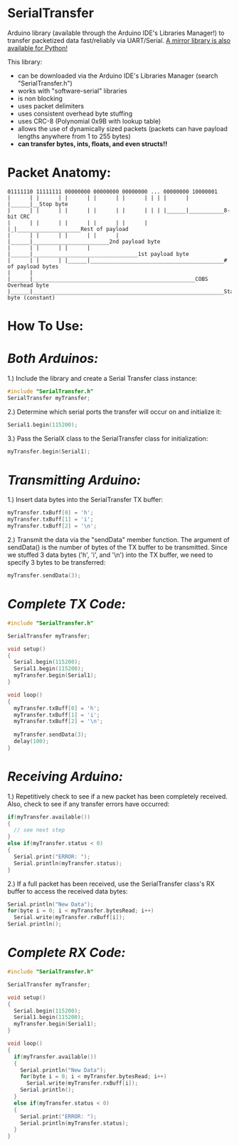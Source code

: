 # SerialTransfer
Arduino library (available through the Arduino IDE's Libraries Manager!) to transfer packetized data fast/reliably via UART/Serial. [A mirror library is also available for Python!](https://github.com/PowerBroker2/pySerialTransfer)

This library:
- can be downloaded via the Arduino IDE's Libraries Manager (search "SerialTransfer.h")
- works with "software-serial" libraries
- is non blocking
- uses packet delimiters
- uses consistent overhead byte stuffing
- uses CRC-8 (Polynomial 0x9B with lookup table)
- allows the use of dynamically sized packets (packets can have payload lengths anywhere from 1 to 255 bytes)
- **can transfer bytes, ints, floats, and even structs!!**

# Packet Anatomy:
```
01111110 11111111 00000000 00000000 00000000 ... 00000000 10000001
|      | |      | |      | |      | |      | | | |      | |______|__Stop byte
|      | |      | |      | |      | |      | | | |______|___________8-bit CRC
|      | |      | |      | |      | |      | |_|____________________Rest of payload
|      | |      | |      | |      | |______|________________________2nd payload byte
|      | |      | |      | |______|_________________________________1st payload byte
|      | |      | |______|__________________________________________# of payload bytes
|      | |______|___________________________________________________COBS Overhead byte
|______|____________________________________________________________Start byte (constant)
```

# **How To Use:**

# *Both Arduinos:*
1.) Include the library and create a Serial Transfer class instance:
```c++
#include "SerialTransfer.h"
SerialTransfer myTransfer;
```

2.) Determine which serial ports the transfer will occur on and initialize it:
```c++
Serial1.begin(115200);
```

3.) Pass the SerialX class to the SerialTransfer class for initialization:
```c++
myTransfer.begin(Serial1);
```


# *Transmitting Arduino:*
1.) Insert data bytes into the SerialTransfer TX buffer:
```c++
myTransfer.txBuff[0] = 'h';
myTransfer.txBuff[1] = 'i';
myTransfer.txBuff[2] = '\n';
```

2.) Transmit the data via the "sendData" member function. The argument of sendData() is the number of bytes of the TX buffer to be transmitted. Since we stuffed 3 data bytes ('h', 'i', and '\n') into the TX buffer, we need to specify 3 bytes to be transferred:
```c++
myTransfer.sendData(3);
```

# *Complete TX Code:*
```c++
#include "SerialTransfer.h"

SerialTransfer myTransfer;

void setup()
{
  Serial.begin(115200);
  Serial1.begin(115200);
  myTransfer.begin(Serial1);
}

void loop()
{
  myTransfer.txBuff[0] = 'h';
  myTransfer.txBuff[1] = 'i';
  myTransfer.txBuff[2] = '\n';
  
  myTransfer.sendData(3);
  delay(100);
}
```


# *Receiving Arduino:*
1.) Repetitively check to see if a new packet has been completely received. Also, check to see if any transfer errors have occurred:
```c++
if(myTransfer.available())
{
  // see next step
}
else if(myTransfer.status < 0)
{
  Serial.print("ERROR: ");
  Serial.println(myTransfer.status);
}
```

2.) If a full packet has been received, use the SerialTransfer class's RX buffer to access the received data bytes:
```c++
Serial.println("New Data");
for(byte i = 0; i < myTransfer.bytesRead; i++)
  Serial.write(myTransfer.rxBuff[i]);
Serial.println();
```

# *Complete RX Code:*
```c++
#include "SerialTransfer.h"

SerialTransfer myTransfer;

void setup()
{
  Serial.begin(115200);
  Serial1.begin(115200);
  myTransfer.begin(Serial1);
}

void loop()
{
  if(myTransfer.available())
  {
    Serial.println("New Data");
    for(byte i = 0; i < myTransfer.bytesRead; i++)
      Serial.write(myTransfer.rxBuff[i]);
    Serial.println();
  }
  else if(myTransfer.status < 0)
  {
    Serial.print("ERROR: ");
    Serial.println(myTransfer.status);
  }
}
```
